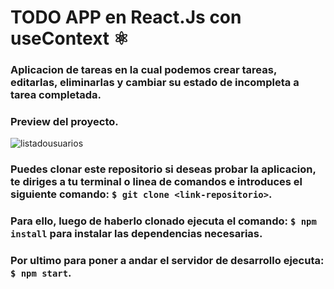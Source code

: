 # TODO APP en React.Js con useContext ⚛
### Aplicacion de tareas en la cual podemos crear tareas, editarlas, eliminarlas y cambiar su estado de incompleta a tarea completada.
### Preview del proyecto.
![listadousuarios](https://dev-to-uploads.s3.amazonaws.com/uploads/articles/49jplu0fmgfyvc5rfvfy.png)

### Puedes clonar este repositorio si deseas probar la aplicacion, te diriges a tu terminal o linea de comandos e introduces el siguiente comando: `$ git clone <link-repositorio>`.

### Para ello, luego de haberlo clonado ejecuta el comando: `$ npm install` para instalar las dependencias necesarias.

### Por ultimo para poner a andar el servidor de desarrollo ejecuta: `$ npm start`.